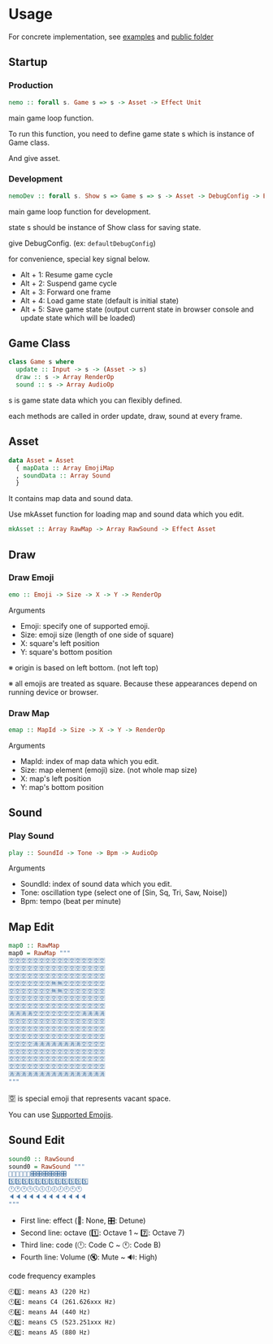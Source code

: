 # Usage

For concrete implementation, see [examples](../examples) and [public folder](../public)

## Startup

### Production

```PureScript
nemo :: forall s. Game s => s -> Asset -> Effect Unit
```

main game loop function.

To run this function, you need to define game state s which is instance of Game class.

And give asset.

### Development

```PureScript
nemoDev :: forall s. Show s => Game s => s -> Asset -> DebugConfig -> Effect Unit
```

main game loop function for development.

state s should be instance of Show class for saving state.

give DebugConfig. (ex: `defaultDebugConfig`)

for convenience, special key signal below.

- Alt + 1: Resume game cycle
- Alt + 2: Suspend game cycle
- Alt + 3: Forward one frame
- Alt + 4: Load game state (default is initial state)
- Alt + 5: Save game state (output current state in browser console and update state which will be loaded)

## Game Class

```PureScript
class Game s where
  update :: Input -> s -> (Asset -> s)
  draw :: s -> Array RenderOp
  sound :: s -> Array AudioOp
```

s is game state data which you can flexibly defined.

each methods are called in order update, draw, sound at every frame.

## Asset

```PureScript
data Asset = Asset
  { mapData :: Array EmojiMap
  , soundData :: Array Sound
  }
```

It contains map data and sound data.

Use mkAsset function for loading map and sound data which you edit.

```PureScript
mkAsset :: Array RawMap -> Array RawSound -> Effect Asset
```

## Draw

### Draw Emoji

```PureScript
emo :: Emoji -> Size -> X -> Y -> RenderOp
```

Arguments

- Emoji: specify one of supported emoji.
- Size: emoji size (length of one side of square)
- X: square's left position
- Y: square's bottom position

※ origin is based on left bottom. (not left top)

※ all emojis are treated as square.
Because these appearances depend on running device or browser.

### Draw Map

```PureScript
emap :: MapId -> Size -> X -> Y -> RenderOp
```

Arguments

- MapId: index of map data which you edit.
- Size: map element (emoji) size. (not whole map size)
- X: map's left position
- Y: map's bottom position

## Sound

### Play Sound

```PureScript
play :: SoundId -> Tone -> Bpm -> AudioOp
```

Arguments

- SoundId: index of sound data which you edit.
- Tone: oscillation type (select one of [Sin, Sq, Tri, Saw, Noise])
- Bpm: tempo (beat per minute)

## Map Edit

```PureScript
map0 :: RawMap
map0 = RawMap """
🈳🈳🈳🈳🈳🈳🈳🈳🈳🈳🈳🈳🈳🈳🈳🈳
🈳🈳🈳🈳🈳🈳🈳🈳🈳🈳🈳🈳🈳🈳🈳🈳
🈳🈳🈳🈳🈳🈳🈳🈳🈳🈳🈳🈳🈳🈳🈳🈳
🈳🈳🈳🈳🈳🈳🈳🈚🈚🈳🈳🈳🈳🈳🈳🈳
🈳🈳🈳🈳🈳🈳🈳🈚🈚🈳🈳🈳🈳🈳🈳🈳
🈳🈳🈳🈳🈳🈳🈳🈳🈳🈳🈳🈳🈳🈳🈳🈳
🈳🈳🈳🈳🈳🈳🈳🈳🈳🈳🈳🈳🈳🈳🈳🈳
🈵🈵🈵🈵🈳🈳🈳🈳🈳🈳🈳🈳🈵🈵🈵🈵
🈳🈳🈳🈳🈳🈳🈳🈳🈳🈳🈳🈳🈳🈳🈳🈳
🈳🈳🈳🈳🈳🈳🈳🈳🈳🈳🈳🈳🈳🈳🈳🈳
🈳🈳🈳🈳🈳🈳🈳🈳🈳🈳🈳🈳🈳🈳🈳🈳
🈳🈳🈳🈳🈵🈵🈵🈵🈵🈵🈵🈵🈳🈳🈳🈳
🈳🈳🈳🈳🈳🈳🈳🈳🈳🈳🈳🈳🈳🈳🈳🈳
🈳🈳🈳🈳🈳🈳🈳🈳🈳🈳🈳🈳🈳🈳🈳🈳
🈳🈳🈳🈳🈳🈳🈳🈳🈳🈳🈳🈳🈳🈳🈳🈳
🈵🈵🈵🈵🈵🈵🈵🈵🈵🈵🈵🈵🈵🈵🈵🈵
"""
```

🈳 is special emoji that represents vacant space.

You can use [Supported Emojis](emoji.md).

## Sound Edit

```PureScript
sound0 :: RawSound
sound0 = RawSound """
🎼🎼🎼🎼🎼🎼🎛🎛🎛🎛🎛🎛
5️⃣5️⃣5️⃣5️⃣5️⃣5️⃣5️⃣5️⃣5️⃣5️⃣5️⃣5️⃣
🕛🕐🕑🕒🕓🕔🕕🕖🕗🕘🕙🕚
🔈🔈🔈🔈🔈🔈🔈🔈🔈🔈🔈🔈
"""
```

- First line: effect (🎼: None, 🎛: Detune)
- Second line: octave (1️⃣: Octave 1 ~ 7️⃣: Octave 7)
- Third line: code (🕛: Code C ~ 🕚: Code B)
- Fourth line: Volume (🔇: Mute ~ 🔊: High)

code frequency examples

```plain
🕘3️⃣: means A3 (220 Hz)
🕛4️⃣: means C4 (261.626xxx Hz)
🕘4️⃣: means A4 (440 Hz)
🕛5️⃣: means C5 (523.251xxx Hz)
🕘5️⃣: means A5 (880 Hz)
```